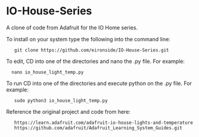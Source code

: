 # IO-House-Series
A clone of code from Adafruit for the IO Home series.  

To install on your system type the following into the command line:

       git clone https://github.com/eironside/IO-House-Series.git

To edit, CD into one of the directories and nano the .py file. For example:

      nano io_house_light_temp.py

To run CD into one of the directories and execute python on the .py file. For example: 

       sudo python3 io_house_light_temp.py

Reference the original project and code from here:

       https://learn.adafruit.com/adafruit-io-house-lights-and-temperature
       https://github.com/adafruit/Adafruit_Learning_System_Guides.git
